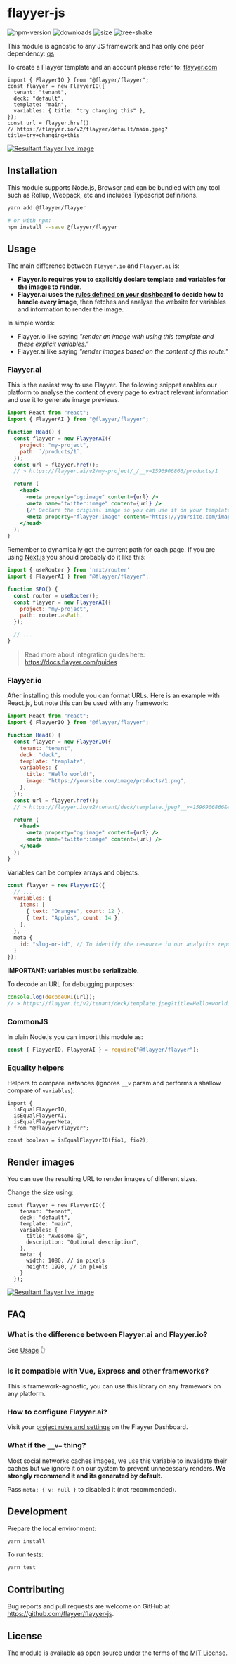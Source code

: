 # flayyer-js

![npm-version](https://badgen.net/npm/v/@flayyer/flayyer)
![downloads](https://badgen.net/npm/dt/@flayyer/flayyer)
![size](https://badgen.net/bundlephobia/minzip/@flayyer/flayyer)
![tree-shake](https://badgen.net/bundlephobia/tree-shaking/@flayyer/flayyer)

This module is agnostic to any JS framework and has only one peer dependency: [qs](https://github.com/ljharb/qs)

To create a Flayyer template and an account please refer to: [flayyer.com](https://flayyer.com?ref=flayyer-js)

```tsx
import { FlayyerIO } from "@flayyer/flayyer";
const flayyer = new FlayyerIO({
  tenant: "tenant",
  deck: "default",
  template: "main",
  variables: { title: "try changing this" },
});
const url = flayyer.href()
// https://flayyer.io/v2/flayyer/default/main.jpeg?title=try+changing+this
```

[![Resultant flayyer live image](https://github.com/flayyer/create-flayyer-app/blob/master/.github/assets/result-1.png?raw=true&v=1)](https://flayyer.io/v2/flayyer/default/main.jpeg?title=try+changing+this)

## Installation

This module supports Node.js, Browser and can be bundled with any tool such as Rollup, Webpack, etc and includes Typescript definitions.

```sh
yarn add @flayyer/flayyer

# or with npm:
npm install --save @flayyer/flayyer
```

## Usage

The main difference between `Flayyer.io` and `Flayyer.ai` is:

* **Flayyer.io requires you to explicitly declare template and variables for the images to render**.
* **Flayyer.ai uses the [rules defined on your dashboard](https://flayyer.com/dashboard/_/projects) to decide how to handle every image**, then fetches and analyse the website for variables and information to render the image.

In simple words:

* Flayyer.io like saying _"render an image with using this template and these explicit variables."_
* Flayyer.ai like saying _"render images based on the content of this route."_

### Flayyer.ai

This is the easiest way to use Flayyer. The following snippet enables our platform to analyse the content of every page to extract relevant information and use it to generate image previews.

```jsx
import React from "react";
import { FlayyerAI } from "@flayyer/flayyer";

function Head() {
  const flayyer = new FlayyerAI({
    project: "my-project",
    path: `/products/1`,
  });
  const url = flayyer.href();
  // > https://flayyer.ai/v2/my-project/_/__v=1596906866/products/1

  return (
    <head>
      <meta property="og:image" content={url} />
      <meta name="twitter:image" content={url} />
      {/* Declare the original image so you can use it on your templates */}
      <meta property="flayyer:image" content="https://yoursite.com/image/products/1.png" />
    </head>
  );
}
```

Remember to dynamically get the current path for each page. If you are using [Next.js](https://nextjs.org/) you should probably do it like this:

```js
import { useRouter } from 'next/router'
import { FlayyerAI } from "@flayyer/flayyer";

function SEO() {
  const router = useRouter();
  const flayyer = new FlayyerAI({
    project: "my-project",
    path: router.asPath,
  });

  // ...
}
```

> Read more about integration guides here: https://docs.flayyer.com/guides

### Flayyer.io

After installing this module you can format URLs. Here is an example with React.js, but note this can be used with any framework:

```jsx
import React from "react";
import { FlayyerIO } from "@flayyer/flayyer";

function Head() {
  const flayyer = new FlayyerIO({
    tenant: "tenant",
    deck: "deck",
    template: "template",
    variables: {
      title: "Hello world!",
      image: "https://yoursite.com/image/products/1.png",
    },
  });
  const url = flayyer.href();
  // > https://flayyer.io/v2/tenant/deck/template.jpeg?__v=1596906866&title=Hello+world%21&image=...

  return (
    <head>
      <meta property="og:image" content={url} />
      <meta name="twitter:image" content={url} />
    </head>
  );
}
```

Variables can be complex arrays and objects.

```js
const flayyer = new FlayyerIO({
  // ...
  variables: {
    items: [
      { text: "Oranges", count: 12 },
      { text: "Apples", count: 14 },
    ],
  },
  meta {
    id: "slug-or-id", // To identify the resource in our analytics report
  }
});
```

**IMPORTANT: variables must be serializable.**

To decode an URL for debugging purposes:

```js
console.log(decodeURI(url));
// > https://flayyer.io/v2/tenant/deck/template.jpeg?title=Hello+world!&__v=123
```

### CommonJS

In plain Node.js you can import this module as:

```js
const { FlayyerIO, FlayyerAI } = require("@flayyer/flayyer");
```

### Equality helpers

Helpers to compare instances (ignores `__v` param and performs a shallow compare of `variables`).

```tsx
import {
  isEqualFlayyerIO,
  isEqualFlayyerAI,
  isEqualFlayyerMeta,
} from "@flayyer/flayyer";

const boolean = isEqualFlayyerIO(fio1, fio2);
```

## Render images

You can use the resulting URL to render images of different sizes.

Change the size using:

```tsx
const flayyer = new FlayyerIO({
    tenant: "tenant",
    deck: "default",
    template: "main",
    variables: {
      title: "Awesome 😃",
      description: "Optional description",
    },
    meta: {
      width: 1080, // in pixels
      height: 1920, // in pixels
    }
  });
```

[![Resultant flayyer live image](https://github.com/flayyer/create-flayyer-app/blob/master/.github/assets/result-2.png?raw=true&v=1)](https://flayyer.io/v2/flayyer/default/main.jpeg?title=awesome!+%F0%9F%98%83&description=Optional+description&_w=1080&_h=1920)

## FAQ

### What is the difference between Flayyer.ai and Flayyer.io?

See [Usage](#usage) 👆

### Is it compatible with Vue, Express and other frameworks?

This is framework-agnostic, you can use this library on any framework on any platform.

### How to configure Flayyer.ai?

Visit your [project rules and settings](https://flayyer.com/dashboard/_/projects) on the Flayyer Dashboard.

### What if the `__v=` thing?

Most social networks caches images, we use this variable to invalidate their caches but we ignore it on our system to prevent unnecessary renders. **We strongly recommend it and its generated by default.**

Pass `meta: { v: null }` to disabled it (not recommended).

## Development

Prepare the local environment:

```sh
yarn install
```

To run tests:

```sh
yarn test
```

## Contributing

Bug reports and pull requests are welcome on GitHub at https://github.com/flayyer/flayyer-js.

## License

The module is available as open source under the terms of the [MIT License](https://opensource.org/licenses/MIT).
